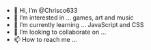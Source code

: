 - 👋 Hi, I’m @Chrisco633
- 👀 I’m interested in ... games, art and music
- 🌱 I’m currently learning ... JavaScript and CSS
- 💞️ I’m looking to collaborate on ...
- 📫 How to reach me ...

<!---
Chrisco633/Chrisco633 is a ✨ special ✨ repository because its `README.md` (this file) appears on your GitHub profile.
You can click the Preview link to take a look at your changes.
--->
